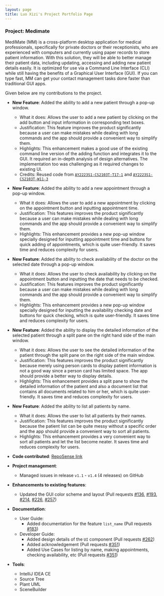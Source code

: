 ```yaml
---
layout: page
title: Luo Xizi's Project Portfolio Page
---
```


### Project: Medimate

MediMate (MM) is a cross-platform desktop application for medical professionals, specifically for private doctors or their receptionists, who are experienced with computers and currently using paper records to store patient information. With this solution, they will be able to better manage their patient data, including updating, accessing and adding new patient details easily. It is optimized for use via a Command Line Interface (CLI) while still having the benefits of a Graphical User Interface (GUI). If you can type fast, MM can get your contact management tasks done faster than traditional GUI apps.

Given below are my contributions to the project.

* **New Feature**: Added the ability to add a new patient through a pop-up window.
  * What it does: Allows the user to add a new patient by clicking on the add button and input information in corresponding text boxes.
  * Justification: This feature improves the product significantly because a user can make mistakes while dealing with long commands and the app should provide a convenient way to simplify them.
  * Highlights: This enhancement makes a good use of the existing command line version of the adding function and integrates it to the GUI. It required an in-depth analysis of design alternatives. The implementation too was challenging as it required changes to existing UI.
  * Credits: Reused code from [`AY2223S1-CS2103T-T17-1`](https://github.com/AY2223S1-CS2103T-T17-1/tp/tree/master/src/main/java/seedu/address/ui) and [`AY2223S1-CS2103T-W11-3`](https://github.com/AY2223S1-CS2103T-W11-3/tp)

* **New Feature**: Added the ability to add a new appointment through a pop-up window.
  * What it does: Allows the user to add a new appointment by clicking on the appointment button and inputting appointment time.
  * Justification: This features improves the product significantly because a user can make mistakes while dealing with long commands and the app should provide a convenient way to simplify them.
  * Highlights: This enhancement provides a new pop-up window specially designed for inputting appointment time and buttons for quick adding of appointments, which is quite user-friendly. It saves time and reduces complexity for users.

* **New Feature**: Added the ability to check availability of the doctor on the selected date through a pop-up window.
  * What it does: Allows the user to check availability by clicking on the appointment button and inputting the date that needs to be checked.
  * Justification: This features improves the product significantly because a user can make mistakes while dealing with long commands and the app should provide a convenient way to simplify them.
  * Highlights: This enhancement provides a new pop-up window specially designed for inputting the availability checking date and buttons for quick checking, which is quite user-friendly. It saves time and reduces complexity for users.

* **New Feature**: Added the ability to display the detailed information of the selected patient through a split pane on the right hand side of the main window.
  * What it does: Allows the user to see the detailed information of the patient through the split pane on the right side of the main window.
  * Justification: This features improves the product significantly because merely using person cards to display patient information is not a good way since a person card has limited space. The app should provide a better way to display details.
  * Highlights: This enhancement provides a split pane to show the detailed information of the patient and also a document list that contains all documents related to him or her, which is quite user-friendly. It saves time and reduces complexity for users.

* **New Feature**: Added the ability to list all patients by name.
  * What it does: Allows the user to list all patients by their names.
  * Justification: This features improves the product significantly because the patient list can be quite messy without a specific order and the app should provide a convenient way to sort all patients.
  * Highlights: This enhancement provides a very convenient way to sort all patients and let the list become neater. It saves time and reduces complexity for users.

* **Code contributed**: [RepoSense link](https://nus-cs2103-ay2223s2.github.io/tp-dashboard/?search=w11&sort=groupTitle&sortWithin=title&timeframe=commit&mergegroup=&groupSelect=groupByRepos&breakdown=true&checkedFileTypes=docs~functional-code~test-code~other&since=2023-02-17&tabOpen=true&tabType=authorship&tabAuthor=lxz333&tabRepo=AY2223S2-CS2103T-W11-4%2Ftp%5Bmaster%5D&authorshipIsMergeGroup=false&authorshipFileTypes=docs~functional-code~test-code&authorshipIsBinaryFileTypeChecked=false&authorshipIsIgnoredFilesChecked=false)

* **Project management**:
  * Managed issues in release `v1.1` - `v1.4` (4 releases) on GitHub

* **Enhancements to existing features**:
  * Updated the GUI color scheme and layout (Pull requests [\#136](), [\#193](), [\#214](), [\#226](), [\#257]())

* **Documentation**:
  * User Guide:
    * Added documentation for the feature `list_name` (Pull requests [\#183]())
  * Developer Guide:
    * Added design details of the `UI` component (Pull requests [\#262]())
    * Added acknowledgement (Pull requests [\#351]())
    * Added Use Cases for listing by name, making appointments, checking availability, etc (Pull requests [\#351]())

* **Tools**:
  * IntelliJ IDEA CE
  * Source Tree
  * Plant UML
  * SceneBuilder










